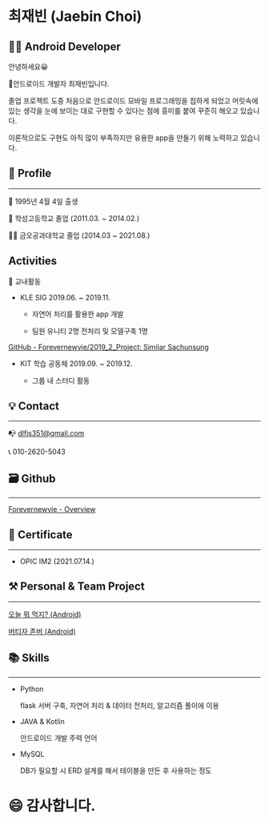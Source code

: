 # 최재빈 (Jaebin Choi)

## 👨‍💻 Android Developer

안녕하세요😀   

📱안드로이드 개발자 최재빈입니다.

졸업 프로젝트 도중 처음으로 안드로이드 모바일 프로그래밍을 접하게 되었고 머릿속에 있는 생각을 눈에 보이는 대로 구현할 수 있다는 점에 흥미를 붙여 꾸준히 해오고 있습니다.

이론적으로도 구현도 아직 많이 부족하지만 유용한 app을 만들기 위해 노력하고 있습니다.

## 👦 Profile

---

👶  1995년 4월 4일 출생

🏫  학성고등학교 졸업 (2011.03. ~ 2014.02.)

👨‍🎓  금오공과대학교 졸업 (2014.03 ~ 2021.08.)

## **Activities**

🏫 교내활동

- KLE SIG 2019.06. ~ 2019.11.

     - 자연어 처리를 활용한 app 개발

     - 팀원 유니티 2명 전처리 및 모델구축 1명

[GitHub - Forevernewvie/2019_2_Project: Similar Sachunsung](https://github.com/Forevernewvie/2019_2_Project)

- KIT 학습 공동체 2019.09. ~ 2019.12.

     - 그룹 내 스터디 활동

## 💡 Contact

---

📭  dlfjs351@gmail.com 

📞  010-2620-5043

  

## 🗃 Github

---

[Forevernewvie - Overview](https://github.com/Forevernewvie/)

## 📑 Certificate

---

- OPIC IM2 (2021.07.14.)

## ⚒ Personal & Team Project

---

[오늘 뭐 먹지? (Android)](https://www.notion.so/Android-00d38fcfaf0346ea9d46f6992c419fd8)

[버티자 존버 (Android)](https://www.notion.so/Android-461ceb9d10974dcea999e306904e107e)

## 📚 Skills

---

- Python

    flask 서버 구축, 자연어 처리 & 데이터 전처리, 알고리즘 풀이에 이용

- JAVA & Kotlin

    안드로이드 개발 주력 언어

- MySQL

    DB가 필요할 시 ERD 설계를 해서 테이블을 만든 후 사용하는 정도

# 😄 감사합니다.
